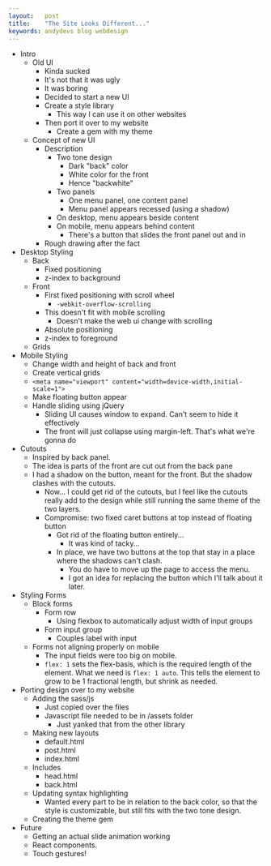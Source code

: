 ```yaml
---
layout:   post
title:    "The Site Looks Different..."
keywords: andydevs blog webdesign
---
```


- Intro
    - Old UI
        - Kinda sucked
        - It's not that it was ugly
        - It was boring
        - Decided to start a new UI
        - Create a style library
            - This way I can use it on other websites
        - Then port it over to my website
            - Create a gem with my theme
    - Concept of new UI
        - Description
            - Two tone design
                - Dark "back" color
                - White color for the front
                - Hence "backwhite"
            - Two panels
                - One menu panel, one content panel
                - Menu panel appears recessed (using a shadow)
            - On desktop, menu appears beside content
            - On mobile, menu appears behind content
                - There's a button that slides the front panel out and in
        - Rough drawing after the fact
- Desktop Styling
    - Back
        - Fixed positioning
        - z-index to background
    - Front
        - First fixed positioning with scroll wheel
            - `-webkit-overflow-scrolling`
        - This doesn't fit with mobile scrolling
            - Doesn't make the web ui change with scrolling
        - Absolute positioning
        - z-index to foreground
    - Grids
- Mobile Styling
    - Change width and height of back and front
    - Create vertical grids
    - `<meta name="viewport" content="width=device-width,initial-scale=1">`
    - Make floating button appear
    - Handle sliding using jQuery
        - Sliding UI causes window to expand. Can't seem to hide it effectively
        - The front will just collapse using margin-left. That's what we're gonna do
- Cutouts
    - Inspired by back panel.
    - The idea is parts of the front are cut out from the back pane
    - I had a shadow on the button, meant for the front. But the shadow clashes with the cutouts.
        - Now... I could get rid of the cutouts, but I feel like the cutouts really add to the design while still running the same theme of the two layers.
        - Compromise: two fixed caret buttons at top instead of floating button
            - Got rid of the floating button entirely...
                - It was kind of tacky...
            - In place, we have two buttons at the top that stay in a place where the shadows can't clash.
                - You do have to move up the page to access the menu.
                - I got an idea for replacing the button which I'll talk about it later.
- Styling Forms
    - Block forms
        - Form row
            - Using flexbox to automatically adjust width of input groups
        - Form input group
            - Couples label with input
    - Forms not aligning properly on mobile
        - The input fields were too big on mobile.
        - `flex: 1` sets the flex-basis, which is the required length of the element. What we need is `flex: 1 auto`. This tells the element to grow to be 1 fractional length, but shrink as needed.
- Porting design over to my website
    - Adding the sass/js
        - Just copied over the files
        - Javascript file needed to be in /assets folder
            - Just yanked that from the other library
    - Making new layouts
        - default.html
        - post.html
        - index.html
    - Includes
        - head.html
        - back.html
    - Updating syntax highlighting
        - Wanted every part to be in relation to the back color, so that the style is customizable, but still fits with the two tone design.
    - Creating the theme gem
- Future
    - Getting an actual slide animation working
    - React components.
    - Touch gestures!